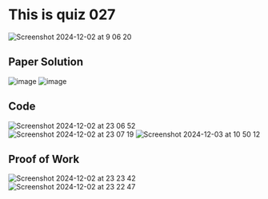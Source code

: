 # This is quiz 027

<img width="max" alt="Screenshot 2024-12-02 at 9 06 20" src="https://github.com/user-attachments/assets/fd7785f8-ea2e-4928-aa2e-5bb3e751d1c3">


## Paper Solution

![image](https://github.com/user-attachments/assets/64b105b9-8491-4788-b122-3bff53ae91d5)
![image](https://github.com/user-attachments/assets/fef4afcc-6946-479f-8494-376e9db37106)


## Code
<img width="max" alt="Screenshot 2024-12-02 at 23 06 52" src="https://github.com/user-attachments/assets/035a63f0-312b-4e14-bba8-989270ddccbb">
<img width="max" alt="Screenshot 2024-12-02 at 23 07 19" src="https://github.com/user-attachments/assets/de66d49f-199d-4b03-b99d-20c5a0485cb6">
<img width="max" alt="Screenshot 2024-12-03 at 10 50 12" src="https://github.com/user-attachments/assets/cd642db9-7212-4c4e-8a84-04ffa97fa9b6">


## Proof of Work

<img width="max" alt="Screenshot 2024-12-02 at 23 23 42" src="https://github.com/user-attachments/assets/fde03a38-13f0-4667-b45a-7c37ed35a79d">
<img width="max" alt="Screenshot 2024-12-02 at 23 22 47" src="https://github.com/user-attachments/assets/1aad0648-84d5-4955-9a2a-e511add4c70d">
